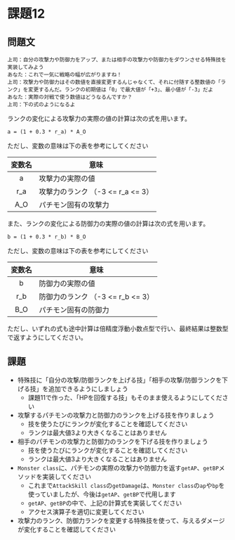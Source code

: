# 課題12

## 問題文

```
上司：自分の攻撃力や防御力をアップ、または相手の攻撃力や防御力をダウンさせる特殊技を実装してみよう
あなた：これで一気に戦略の幅が広がりますね！
上司：攻撃力や防御力はその数値を直接変更するんじゃなくて、それに付随する整数値の「ランク」を変更するんだ。ランクの初期値は「0」で最大値が「+3」、最小値が「-3」だよ
あなた：実際の対戦で使う数値はどうなるんですか？
上司：下の式のようになるよ
```

ランクの変化による攻撃力の実際の値の計算は次の式を用います。

`a = (1 + 0.3 * r_a) * A_O`


ただし、変数の意味は下の表を参考にしてください

| 変数名 | 意味 |
| :-: | -- |
| a | 攻撃力の実際の値 |
| r_a | 攻撃力のランク （-3 <= r_a <= 3）|
| A_O | パチモン固有の攻撃力 |


また、ランクの変化による防御力の実際の値の計算は次の式を用います。

`b = (1 + 0.3 * r_b) * B_O`


ただし、変数の意味は下の表を参考にしてください

| 変数名 | 意味 |
| :-: | -- |
| b | 防御力の実際の値 |
| r_b | 防御力のランク （-3 <= r_b <= 3）|
| B_O | パチモン固有の防御力 |

ただし、いずれの式も途中計算は倍精度浮動小数点型で行い、最終結果は整数型で返すようにしてください。

## 課題

- 特殊技に「自分の攻撃/防御ランクを上げる技」「相手の攻撃/防御ランクを下げる技」を追加できるようにしましょう
    - 課題11で作った、「HPを回復する技」もそのまま使えるようにしてください
- 攻撃するパチモンの攻撃力と防御力のランクを上げる技を作りましょう
    - 技を使うたびにランクが変化することを確認してください
    - ランクは最大値3より大きくなることはありません
- 相手のパチモンの攻撃力と防御力のランクを下げる技を作りましょう
    - 技を使うたびにランクが変化することを確認してください
    - ランクは最大値3より大きくなることはありません
- `Monster class`に、パチモンの実際の攻撃力や防御力を返す`getAP`、`getBP`メソッドを実装してください
    - これまで`AttackSkill class`の`getDamage`は、`Monster class`の`ap`や`bp`を使っていましたが、今後は`getAP`、`getBP`で代用します
    - `getAP`、`getBP`の中で、上記の計算式を実装してください
    - アクセス演算子を適切に変更してください
- 攻撃力のランク、防御力ランクを変更する特殊技を使って、与えるダメージが変化することを確認してください
